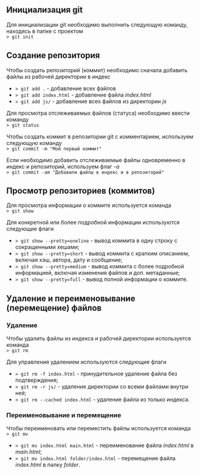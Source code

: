 ## Инициализация **git**
Для инициализации git необходимо выполнить следующую команду, находясь в папке с проектом  
`> git init`
## Создание репозитория
Чтобы создать репозиторий (коммит) необходимо сначала добавить файлы из рабочей директории в индекс  
- `> git add .` - добавление всех файлов
- `> git add index.html` - добавление файла *index.html*
- `> git add js/` - добавление всех файлов из директории *js*

Для просмотра отслеживаемых файлов (статуса) необходимо ввести команду  
`> git status` 

Чтобы создать коммит в репозитории git с комментарием, используем следующую команду  
`> git commit -m "Мой первый коммит"` 

Если необходимо добавить отслеживаемые файлы одновременно в индекс и репозиторий, используем флаг *-a*  
`> git commit -am "Добавили файлы в индекс и в репозиторий"` 
## Просмотр репозиториев (коммитов)  
Для просмотра информации о коммите используется команда  
`> git show`  

Для конкретной или более подробной информации используются следующие флаги
- `> git show --pretty=oneline` - вывод коммита в одну строку с сокращенными хешами;
- `> git show --pretty=short` - вывод коммита с кратким описанием, включая хэш, автора, дату и сообщение;
- `> git show --pretty=medium` - вывод коммита с более подробной информацией, включая изменения файлов и доп. метаданные;
- `> git show --pretty=full` - вывод полной информации о коммите.
## Удаление и переименовывание (перемещение) файлов
### Удаление
Чтобы удалить файлы из индекса и рабочей директории используется команда  
`> git rm`  

Для управления удалением используются следующие флаги
- `> git rm -f index.html` - принудительное удаление файла без подтверждения;
- `> git rm -r js/` - удаление директории со всеми файлами внутри неё;
- `> git rm --cached index.html` - удаление файла из только индекса.
### Переименовывание и перемещение
Чтобы переименовать или переместить файлы используется команда  
`> git mv`  
- `> git mv index.html main.html` - переименование файла *index.html* в *main.html*;
- `> git mv index.html folder/index.html` - перемещение файла *index.html* в папку *folder*.
